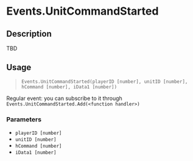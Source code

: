 # Events.UnitCommandStarted
## Description
TBD

## Usage
> `Events.UnitCommandStarted(playerID [number], unitID [number], hCommand [number], iData1 [number])`

Regular event: you can subscribe to it through `Events.UnitCommandStarted.Add(<function handler>)`

### Parameters
- `playerID [number]`
- `unitID [number]`
- `hCommand [number]`
- `iData1 [number]`